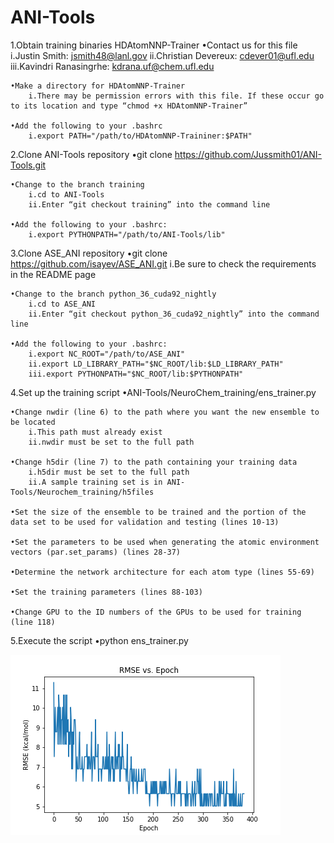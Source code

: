 # ANI-Tools
1.Obtain training binaries HDAtomNNP-Trainer
	•Contact us for this file
		i.Justin Smith: jsmith48@lanl.gov
		ii.Christian Devereux: cdever01@ufl.edu
		iii.Kavindri Ranasingrhe: kdrana.uf@chem.ufl.edu

	•Make a directory for HDAtomNNP-Trainer
		i.There may be permission errors with this file. If these occur go to its location and type “chmod +x HDAtomNNP-Trainer”

	•Add the following to your .bashrc
		i.export PATH="/path/to/HDAtomNNP-Traininer:$PATH"


2.Clone ANI-Tools repository
	•git clone https://github.com/Jussmith01/ANI-Tools.git

	•Change to the branch training
		i.cd to ANI-Tools
		ii.Enter “git checkout training” into the command line

	•Add the following to your .bashrc:
		i.export PYTHONPATH="/path/to/ANI-Tools/lib"


3.Clone ASE_ANI repository
	•git clone https://github.com/isayev/ASE_ANI.git
		i.Be sure to check the requirements in the README page

	•Change to the branch python_36_cuda92_nightly
		i.cd to ASE_ANI
		ii.Enter “git checkout python_36_cuda92_nightly” into the command line

	•Add the following to your .bashrc:
		i.export NC_ROOT="/path/to/ASE_ANI"
		ii.export LD_LIBRARY_PATH="$NC_ROOT/lib:$LD_LIBRARY_PATH"
		iii.export PYTHONPATH="$NC_ROOT/lib:$PYTHONPATH"


4.Set up the training script
	•ANI-Tools/NeuroChem_training/ens_trainer.py  

	•Change nwdir (line 6) to the path where you want the new ensemble to be located
		i.This path must already exist
		ii.nwdir must be set to the full path

	•Change h5dir (line 7) to the path containing your training data
		i.h5dir must be set to the full path
		ii.A sample training set is in ANI-Tools/Neurochem_training/h5files

	•Set the size of the ensemble to be trained and the portion of the data set to be used for validation and testing (lines 10-13)

	•Set the parameters to be used when generating the atomic environment vectors (par.set_params) (lines 28-37)

	•Determine the network architecture for each atom type (lines 55-69)

	•Set the training parameters (lines 88-103)

	•Change GPU to the ID numbers of the GPUs to be used for training (line 118) 


5.Execute the script
	•python ens_trainer.py


![Alt text](images/RMSE.png?raw=true "RMSE")

